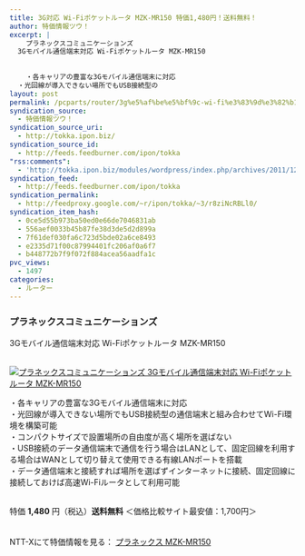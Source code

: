 ```yaml
---
title: 3G対応 Wi-Fiポケットルータ MZK-MR150 特価1,480円！送料無料！
author: 特価情報ツウ！
excerpt: |
  	プラネックスコミュニケーションズ
  3Gモバイル通信端末対応 Wi-Fiポケットルータ MZK-MR150
  	
  
  	・各キャリアの豊富な3Gモバイル通信端末に対応
  ・光回線が導入できない場所でもUSB接続型の
layout: post
permalink: /pcparts/router/3g%e5%af%be%e5%bf%9c-wi-fi%e3%83%9d%e3%82%b1%e3%83%83%e3%83%88%e3%83%ab%e3%83%bc%e3%82%bf-mzk-mr150-%e7%89%b9%e4%be%a11480%e5%86%86%ef%bc%81%e9%80%81%e6%96%99%e7%84%a1%e6%96%99%ef%bc%81.html
syndication_source:
  - 特価情報ツウ！
syndication_source_uri:
  - http://tokka.ipon.biz/
syndication_source_id:
  - http://feeds.feedburner.com/ipon/tokka
"rss:comments":
  - 'http://tokka.ipon.biz/modules/wordpress/index.php/archives/2011/12/19/3g-wi-fi-mzk-mr150-1480/#comments'
syndication_feed:
  - http://feeds.feedburner.com/ipon/tokka
syndication_permalink:
  - http://feedproxy.google.com/~r/ipon/tokka/~3/r8ziNcRBLl0/
syndication_item_hash:
  - 0ce5d55b973ba50ed0e66de7046831ab
  - 556aef0033b45b87fe38d3de5d2d899a
  - 7f61def030fa6c723d5bde02a6ce8493
  - e2335d71f00c87994401fc206af0a6f7
  - b448772b7f9f072f884acea56aadfa1c
pvc_views:
  - 1497
categories:
  - ルーター
---
```

### プラネックスコミュニケーションズ  
3Gモバイル通信端末対応 Wi-Fiポケットルータ MZK-MR150

<div class="img-bg2 img_L">
  <a href="http://px.a8.net/svt/ejp?a8mat=ZYP6S+8IMA3E+S1Q+BWGDT&#038;a8ejpredirect=http://nttxstore.jp/_II_QZX0005519" ><br /> <img border="0" alt="プラネックスコミュニケーションズ 3Gモバイル通信端末対応 Wi-Fiポケットルータ MZK-MR150" src="http://i1.wp.com/image.nttxstore.jp/l2_images/Q/QZ/QZX0005519.jpg?w=120" data-recalc-dims="1" /></a>
</div>

・各キャリアの豊富な3Gモバイル通信端末に対応  
<a id="more-8719"></a>・光回線が導入できない場所でもUSB接続型の通信端末と組み合わせてWi-Fi環境を構築可能  
・コンパクトサイズで設置場所の自由度が高く場所を選ばない  
・USB接続のデータ通信端末で通信を行う場合はLANとして、固定回線を利用する場合はWANとして切り替えて使用できる有線LANポートを搭載  
・データ通信端末と接続すれば場所を選ばずインターネットに接続、固定回線に接続しておけば高速Wi-Fiルータとして利用可能  
<br clear="all" />

特価 <span class="tokka-price"><strong>1,480</strong></span> 円（税込）**送料無料** ＜価格比較サイト最安値：1,700円＞

　  
NTT-Xにて特価情報を見る： <span class="fs150p"><a href="http://px.a8.net/svt/ejp?a8mat=ZYP6S+8IMA3E+S1Q+BWGDT&#038;a8ejpredirect=http://nttxstore.jp/_II_QZX0005519" >プラネックス MZK-MR150</a></span> 

<img src="http://feeds.feedburner.com/~r/ipon/tokka/~4/r8ziNcRBLl0" height="1" width="1" title="" alt="" />